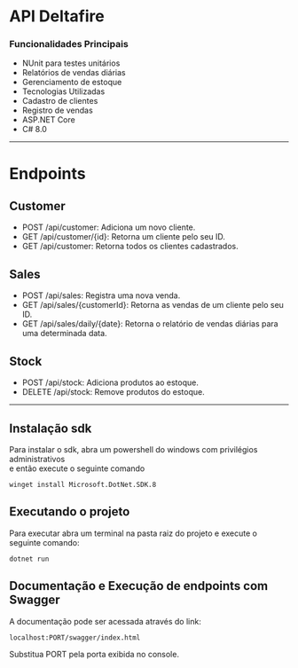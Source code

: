 ﻿
# API Deltafire

### Funcionalidades Principais
* NUnit para testes unitários
* Relatórios de vendas diárias
* Gerenciamento de estoque
* Tecnologias Utilizadas
* Cadastro de clientes
* Registro de vendas
* ASP.NET Core
* C# 8.0

<hr>

# Endpoints
## Customer
* POST /api/customer: Adiciona um novo cliente.
* GET /api/customer/{id}: Retorna um cliente pelo seu ID.
* GET /api/customer: Retorna todos os clientes cadastrados.

## Sales
* POST /api/sales: Registra uma nova venda.
* GET /api/sales/{customerId}: Retorna as vendas de um cliente pelo seu ID.
* GET /api/sales/daily/{date}: Retorna o relatório de vendas diárias para uma determinada data.

## Stock
* POST /api/stock: Adiciona produtos ao estoque.
* DELETE /api/stock: Remove produtos do estoque.

<hr>

## Instalação sdk
Para instalar o sdk, abra um powershell do windows com privilégios administrativos <br>
e então execute o seguinte comando
```shell
winget install Microsoft.DotNet.SDK.8
```

## Executando o projeto
Para executar abra um terminal na pasta raiz do projeto e execute o seguinte comando:
```shell
dotnet run
```
## Documentação e Execução de endpoints com Swagger
A documentação pode ser acessada através do link:
```shell
localhost:PORT/swagger/index.html
```
Substitua PORT pela porta exibida no console.
